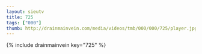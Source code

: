 ```yaml
--- 
layout: sieutv
title: 725
tags: ["000"]
thumb: http://drainmainvein.com/media/videos/tmb/000/000/725/player.jpg
---
```

{% include drainmainvein key="725" %} 

